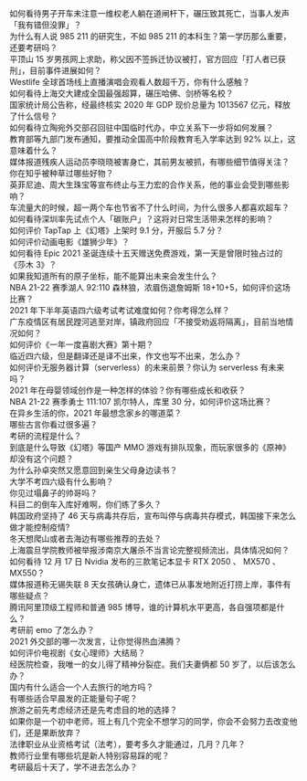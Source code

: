 如何看待男子开车未注意一维权老人躺在道闸杆下，碾压致其死亡，当事人发声「我有错但没罪」？  
为什么有人说 985 211 的研究生，不如 985 211 的本科生？第一学历那么重要，还要考研吗？  
平顶山 15 岁男孩网上求助，称父因不签拆迁协议被打，官方回应「打人者已获刑」，目前事件进展如何？  
Westlife 全球首场线上直播演唱会观看人数超千万，你有什么感触？  
如何看待上海交大建成全国最强超算，碾压哈佛、剑桥等名校？  
国家统计局公告称，经最终核实 2020 年 GDP 现价总量为 1013567 亿元，释放了什么信号？  
如何看待立陶宛外交部召回驻中国临时代办，中立关系下一步将如何发展？  
教育部等九部门发布通知，要推动全国高中阶段教育毛入学率达到 92% 以上，这意味着什么？  
媒体报道残疾人运动员李晓晓被害身亡，其前男友被抓，有哪些细节值得关注？  
你在知乎被种草过哪些好物？  
英菲尼迪、周大生珠宝等宣布终止与王力宏的合作关系，他的事业会受到哪些影响？  
车流量大的时候，超一两个车也节省不了什么时间，为什么很多人都喜欢超车？  
如何看待深圳率先试点个人「碳账户」？这将对日常生活带来怎样的影响？  
如何评价 TapTap 上《幻塔》上架时 9.1 分，开服后 5.7 分？  
如何评价动画电影《雄狮少年》？  
如何看待 Epic 2021 圣诞连续十五天赠送免费游戏，第一天是曾限时独占过的《莎木 3》？  
如果我知道所有的原子坐标，能不能算出未来会发生什么？  
NBA 21-22 赛季湖人 92:110 森林狼，浓眉伤退詹姆斯 18+10+5，如何评价这场比赛？  
2021 年下半年英语四六级考试考试难度如何？你考得怎么样？  
广东疫情区有居民蹚河逃至对岸，镇政府回应「不接受劝返将隔离」，目前当地情况如何？  
如何评价《一年一度喜剧大赛》第十期？  
临近四六级，但是翻译还是译不出来，作文也写不出来，怎么办？  
如何评价无服务器计算（serverless）的未来前景？你认为 serverless 有未来吗？  
2021 年在母婴领域创作是一种怎样的体验？你有哪些成长和收获？  
NBA 21-22 赛季勇士 111:107 凯尔特人，库里 30 分，如何评价这场比赛？  
在异乡生活的你，2021 年最想念家乡的哪道菜？  
哪些古言你看过很多遍？  
考研的流程是什么？  
到底是什么导致《幻塔》等国产 MMO 游戏有排队现象，而玩家很多的《原神》却没有这个问题？  
为什么孙卓突然又愿意回到亲生父母身边读书？  
大学不考四六级有什么影响？  
你见过塌鼻子的帅哥吗？  
科目二的倒车入库好难啊，你们练了多久？  
韩国政府坚持了 46 天与病毒共存后，宣布叫停与病毒共存模式，韩国接下来怎么做才能控制疫情?  
冬天想爬山或者去海边有哪些推荐的去处？  
上海震旦学院教师被举报涉南京大屠杀不当言论完整视频流出，具体情况如何？  
如何看待 12 月 17 日 Nvidia 发布的三款笔记本显卡 RTX 2050 、 MX570 、 MX550？  
媒体报道称无锡失联 8 天女孩确认身亡，遗体已从事发地附近打捞上岸，事件有哪些疑点？  
腾讯阿里顶级工程师和普通 985 博导，谁的计算机水平更高，各自强项都是什么？  
考研前 emo 了怎么办？  
2021 外交部的哪一次发言，让你觉得热血沸腾？  
如何评价电视剧《女心理师》大结局？  
经医院检查，我唯一的女儿得了精神分裂症。我们夫妻俩都 50 岁了，以后该怎么办？  
国内有什么适合一个人去旅行的地方吗？  
有哪些适合早晨发的正能量句子呢？  
旅游之前先考虑经济还是先考虑目的地的选择？  
如果你是一个初中老师，班上有几个完全不想学习的同学，你会不会努力去改变他们，还是果断放弃？  
法律职业从业资格考试（法考），要考多久才能通过，几月？几年？  
教师行业里有哪些坑是新人特别容易踩的呢？  
考研最后十天了，学不进去怎么办？  
